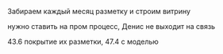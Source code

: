 Забираем каждый месяц разметку и строим витрину

нужно ставить на пром процесс, Денис не выходит на связь

43.6 покрытие их разметки, 47.4 с моделью